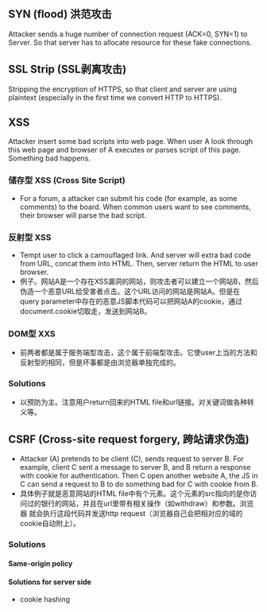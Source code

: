 ## SYN (flood) 洪范攻击
Attacker sends a huge number of connection request (ACK=0, SYN=1) to Server. So that server has to allocate resource for
these fake connections.
## SSL Strip (SSL剥离攻击)
Stripping the encryption of HTTPS, so that client and server are using plaintext (especially in the first
time we convert HTTP to HTTPS).
## XSS
Attacker insert some bad scripts into web page. When user A look through this web page and browser of A executes or parses
script of this page. Something bad happens.
### 储存型 XSS (Cross Site Script)
- For a forum, a attacker can submit his code (for example, as some comments) to the board. When common users want to see
comments, their browser will parse the bad script.
### 反射型 XSS
- Tempt user to click a camouflaged link. And server will extra bad code from URL, concat them into HTML. Then, server
return the HTML to user browser.
- 例子。网站A是一个存在XSS漏洞的网站，则攻击者可以建立一个网站B，然后伪造一个恶意URL给受害者点击。这个URL访问的网站是网站A。但是在query 
parameter中存在的恶意JS脚本代码可以把网站A的cookie，通过document.cookie切取走，发送到网站B。
### DOM型 XXS
- 前两者都是属于服务端型攻击，这个属于前端型攻击。它使user上当的方法和反射型的相同，但是坏事都是由浏览器单独完成的。
### Solutions
- 以预防为主。注意用户return回来的HTML file和url链接。对关键词做各种转义等。
## CSRF (Cross-site request forgery, 跨站请求伪造)
- Attacker (A) pretends to be client (C), sends request to server B. For example, client C sent a message to server B, and B
return a response with cookie for authentication. Then C open another website A, the JS in C can send a request to B to
do something bad for C with cookie from B.
- 具体例子就是恶意网站的HTML file中有个<img>元素。这个元素的src指向的是你访问过的银行的网站，并且在url里带有相关操作（如withdraw）和参数。浏览器
就会执行这段代码并发送http request（浏览器自己会把相对应的域的cookie自动附上）。
### Solutions
#### Same-origin policy
#### Solutions for server side
- cookie hashing